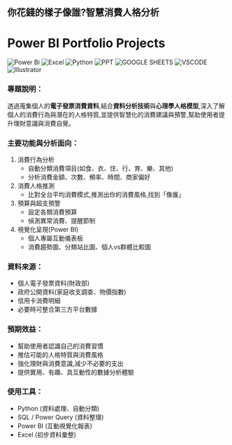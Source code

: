 ## 你花錢的樣子像誰?智慧消費人格分析
# Power BI Portfolio Projects
![Power Bi](https://img.shields.io/badge/power_bi-F2C811?style=for-the-badge&logo=powerbi&logoColor=black)
![Excel](https://img.shields.io/badge/Excel-316192?style=for-the-badge&logo=postgresql&logoColor=white)
![Python](https://img.shields.io/badge/Python-00000F?style=for-the-badge&logo=mysql&logoColor=white)
![PPT](https://img.shields.io/badge/Microsoft_PowerPoint-B7472A?style=for-the-badge&logo=microsoft-powerpoint&logoColor=white)
![GOOGLE SHEETS](https://img.shields.io/badge/Google%20Sheets-34A853?style=for-the-badge&logo=google-sheets&logoColor=white)
![VSCODE](https://img.shields.io/badge/VSCode-0078D4?style=for-the-badge&logo=visual%20studio%20code&logoColor=white)
![Illustrator](https://img.shields.io/badge/Figma-F24E1E?style=for-the-badge&logo=figma&logoColor=white)

### 專題說明：  
透過蒐集個人的**電子發票消費資料**,結合**資料分析技術**與**心理學人格模型**,深入了解個人的消費行為與潛在的人格特質,並提供智慧化的消費建議與預警,幫助使用者提升理財意識與消費自覺。  
### 主要功能與分析面向：  
1. 消費行為分析  
    * 自動分類消費項目(如食、衣、住、行、育、樂、其他)  
    * 分析消費金額、次數、頻率、時間、商家偏好  
2. 消費人格推測  
    * 比對全台平均消費模式,推測出你的消費風格,找到「像誰」  
3. 預算與超支預警  
    * 設定各類消費預算  
    * 偵測異常消費、提醒節制  
4. 視覺化呈現(Power BI)  
    * 個人專屬互動儀表板  
    * 消費趨勢圖、分類站比圖、個人vs群體比較圖  
### 資料來源：  
* 個人電子發票資料(財政部)  
* 政府公開資料(家庭收支調查、物價指數)  
* 信用卡消費明細  
* 必要時可整合第三方平台數據  
### 預期效益：  
* 幫助使用者認識自己的消費習慣  
* 推估可能的人格特質與消費風格  
* 強化理財與消費意識,減少不必要的支出  
* 提供實用、有趣、具互動性的數據分析體驗  
### 使用工具：  
* Python (資料處理、自動分類)  
* SQL / Power Query (資料整理)
* Power BI (互動視覺化報表)
* Excel (初步資料彙整)
